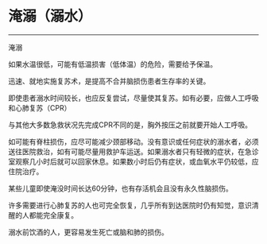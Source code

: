 # 淹溺（溺水）

---

淹溺

如果水温很低，可能有低温损害（低体温）的危险，需要给予保温。

迅速、就地实施复苏术，是提高不合并脑损伤患者生存率的关键。

即使患者溺水时间较长，也应反复尝试，尽量使其复苏。如有必要，应做人工呼吸和心肺复苏（CPR）

与其他大多数急救状况先完成CPR不同的是，胸外按压之前就要开始人工呼吸。

如可能有脊柱损伤，应尽可能减少颈部移动。没有意识或任何症状的溺水者，必须送往医院救治，如有可能尽量用救护车运送。如果溺水者只有轻微的症状，在急诊室观察几小时后就可以回家休息。如果数小时后仍有症状，或血氧水平仍较低，应住院治疗。





某些儿童即使淹没时间长达60分钟，也有存活机会且没有永久性脑损伤。

许多需要进行心肺复苏的人也可完全恢复，几乎所有到达医院时仍有知觉，意识清醒的人都能完全康复。

溺水前饮酒的人，更容易发生死亡或脑和肺的损伤。

